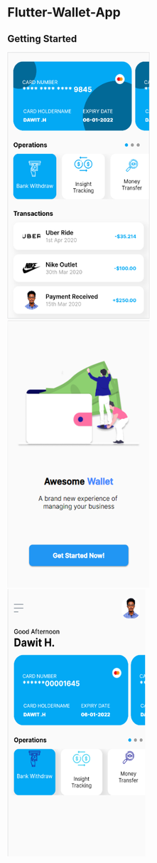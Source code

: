 # Flutter-Wallet-App

## Getting Started
<img src="https://github.com/Dawith305/Flutter-Wallet-App/blob/main/wallet_app_sc2.PNG" width="320" height="600"> <img src="https://github.com/Dawith305/Flutter-Wallet-App/blob/main/greeting_sc3.PNG" width="320" height="600"> <img src="https://github.com/Dawith305/flutter-wallet-app/blob/main/wallet_app_screenshot.PNG" width="310" height="600">

